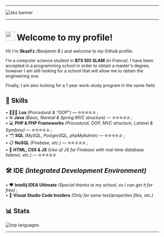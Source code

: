 ----------------

<img src="https://cdn.discordapp.com/attachments/942861572198518794/968269576573952020/Banner_github.jpg" alt="skz banner"/>

----------------

# <img src="https://raw.githubusercontent.com/MartinHeinz/MartinHeinz/master/wave.gif" width="30px"> Welcome to my profile!
Hi! I'm **SkaaYz** *(Benjamin B.)* and welcome to my Github profile.

I'm a computer science student in **BTS SIO SLAM** *(in France)*. I have been accepted in a programming school in order to obtain a master's degree, however I am still looking for a school that will allow me to obtain the engineering one.

Finally, I am also looking for a 1 year work-study program in the same field.

## 🧠 Skills
• 👨🏻‍💻 **Lua** *(Procedural & "OOP")* — ✮✮✮✮✰ ;\
• ⚙️ **Java** *(Basic, Normal & Spring MVC structure)* — ✮✮✮✰✰ ;\
• 💻 **PHP & PHP Frameworks** *(Procedural, OOP, MVC structure, Laravel & Symfony)* — ✮✮✮✮✰ ;\
• 🗂 **SQL** *(MySQL, PostgreSQL, phpMyAdmin)* — ✮✮✮✮✰ ;\
• 📋 **NoSQL** *(Firebase, etc.)* — ✮✮✰✰✰ ;\
• 🧱 **HTML, CSS & JS** *(Use of JS for Firebase with real-time database listener, etc.)* — ✮✮✮✰✰

## 🛠 IDE *(Integrated Development Environment)*
• ❤️ **Intellij IDEA Ultimate** *(Special thanks to my school, so I can get it for free)* ;\
• 📝 **Visual Studio Code Insiders** *(Only for some text/properties files, etc.)*

<!--
## 💼 My projects
#### 1️⃣ • **Business Tycoon** *(School project, I used **OOP PHP**)* <img src=https://badgen.net/badge/Status/Done/green>
> We had to invent our own project and develop our relational database accordingly. Our mission was to create a MCD & UML diagram for our project which would be able to perform "basic" CRUD actions.
<a href="https://github.com/SkaaYz/mvc-project-business-tycoon">
  <img align="center" src="https://github-readme-stats.vercel.app/api/pin/?username=SkaaYz&repo=mvc-project-business-tycoon&theme=nord" />
</a>

#### 2️⃣ • **GSB Gestion Visites** *(School project, I used **OOP PHP**)* <img src=https://badgen.net/badge/Status/Done/green>
> The objective of this first project was to connect our database to the site in PHP and to be able to perform "CRUD" type actions. Thus a schedule of conditions had been given and we had to respect it.
<a href="https://github.com/SkaaYz/gsb-gestion-visites">
  <img align="center" src="https://github-readme-stats.vercel.app/api/pin/?username=SkaaYz&repo=gsb-gestion-visites&theme=nord" />
</a>

#### 3️⃣ • **GSB Médecins** *(School project, I used **Java** & **JavaFX**)* <img src=https://badgen.net/badge/Status/Done/green>
> The main objective of this project was to create a fat client, that is to say an application or a software *(what I did)* in Java or any other language allowing to realize object-oriented code. With that the request was to be able to carry out actions of addition, reading, modification and deletion *(CRUD)*.
<a href="https://github.com/SkaaYz/gsb_medecins">
  <img align="center" src="https://github-readme-stats.vercel.app/api/pin/?username=SkaaYz&repo=gsb_medecins&theme=nord" />
</a>

#### 4️⃣ • *(rework)* **Portfolio** *(Personal project, I'm using **OOP PHP**)* <img src=https://badgen.net/badge/Status/WIP/orange>
> Personal project consisting in the creation of my portfolio in order to display my different "skills" to future employers. This has been very useful to me more than once. The server is hosted by OVH, the address however will not be given for the moment. *(I am reworking the whole site)*.
- **GitHub repo not created.**
-->

## 📊 Stats
<!-- <img src="https://github-readme-stats.vercel.app/api?username=SkaaYz&theme=nord&show_icons=true" alt="all repos stats"> -->
<img src="https://github-readme-stats.vercel.app/api/top-langs/?username=SkaaYz&theme=nord&layout=compact" alt="top languages">

----------------
